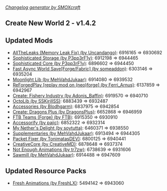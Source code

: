 _[Changelog generator by SMOXcraft](https://www.curseforge.com/members/smoxcraft)_

## Create New World 2 - v1.4.2

## Updated Mods

- [AllTheLeaks (Memory Leak Fix) (by Uncandango)](https://www.curseforge.com/minecraft/mc-mods/alltheleaks): 6916165 => 6930692
- [Sophisticated Storage (by P3pp3rF1y)](https://www.curseforge.com/minecraft/mc-mods/sophisticated-storage): 6912198 => 6944465
- [Sophisticated Core (by P3pp3rF1y)](https://www.curseforge.com/minecraft/mc-mods/sophisticated-core): 6896602 => 6944450
- [Fast Async World Save[Forge/Fabric] (by someaddon)](https://www.curseforge.com/minecraft/mc-mods/fast-async-world-save-forge-fabric): 6303146 => 6935204
- [Moonlight Lib (by MehVahdJukaar)](https://www.curseforge.com/minecraft/mc-mods/selene): 6914080 => 6939532
- [ReForgedPlay [replay mod on (neo)forge] (by Ferri_Arnus)](https://www.curseforge.com/minecraft/mc-mods/reforgedplay-mod): 6137859 => 6942967
- [Create: Fishery Industry (by Adonis_Baffin)](https://www.curseforge.com/minecraft/mc-mods/create-fishery-industry): 6919570 => 6940710
- [OctoLib (by SSKirillSS)](https://www.curseforge.com/minecraft/mc-mods/octo-lib): 6883439 => 6932487
- [Accessories (by Blodhgarm)](https://www.curseforge.com/minecraft/mc-mods/accessories): 6837975 => 6942854
- [Create: Dragons Plus (by DragonsPlus)](https://www.curseforge.com/minecraft/mc-mods/create-dragons-plus): 6652868 => 6946959
- [FTB Teams (Forge) (by FTB)](https://www.curseforge.com/minecraft/mc-mods/ftb-teams-forge): 6915350 => 6930910
- [Accessorify (by pajic)](https://www.curseforge.com/minecraft/mc-mods/accessorify): 6852322 => 6932314
- [My Nether's Delight (by soytutta)](https://www.curseforge.com/minecraft/mc-mods/my-nethers-delight): 6460371 => 6938550
- [Supplementaries (by MehVahdJukaar)](https://www.curseforge.com/minecraft/mc-mods/supplementaries): 6913494 => 6944305
- [Packet Fixer (by TonimatasDEV)](https://www.curseforge.com/minecraft/mc-mods/packet-fixer): 6800125 => 6940441
- [CreativeCore (by CreativeMD)](https://www.curseforge.com/minecraft/mc-mods/creativecore): 6878648 => 6937374
- [Not Enough Animations (by tr7zw)](https://www.curseforge.com/minecraft/mc-mods/not-enough-animations): 6738639 => 6931606
- [Sawmill (by MehVahdJukaar)](https://www.curseforge.com/minecraft/mc-mods/sawmill): 6914488 => 6947609

## Updated Resource Packs

- [Fresh Animations (by FreshLX)](https://www.curseforge.com/minecraft/texture-packs/fresh-animations): 5494142 => 6943060

